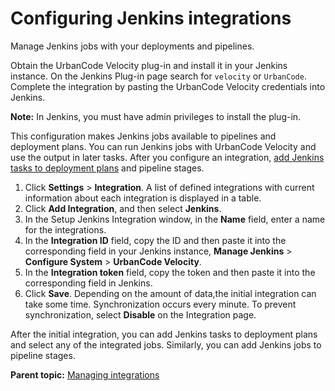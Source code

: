 # Configuring Jenkins integrations

Manage Jenkins jobs with your deployments and pipelines.

Obtain the UrbanCode Velocity plug-in and install it in your Jenkins instance. On the Jenkins Plug-in page search for `velocity` or `UrbanCode`. Complete the integration by pasting the UrbanCode Velocity credentials into Jenkins.

**Note:** In Jenkins, you must have admin privileges to install the plug-in.

This configuration makes Jenkins jobs available to pipelines and deployment plans. You can run Jenkins jobs with UrbanCode Velocity and use the output in later tasks. After you configure an integration, [add Jenkins tasks to deployment plans](../../com.ibm.crelease.doc/topics/cr_taskType_Jenkins.md#) and pipeline stages.

1.   Click **Settings** \> **Integration**. A list of defined integrations with current information about each integration is displayed in a table.
2.   Click **Add Integration**, and then select **Jenkins**. 
3.   In the Setup Jenkins Integration window, in the **Name** field, enter a name for the integrations. 
4.   In the **Integration ID** field, copy the ID and then paste it into the corresponding field in your Jenkins instance, **Manage Jenkins** \> **Configure System** \> **UrbanCode Velocity**. 
5.   In the **Integration token** field, copy the token and then paste it into the corresponding field in Jenkins. 
6.   Click **Save**. Depending on the amount of data,the initial integration can take some time. Synchronization occurs every minute. To prevent synchronization, select **Disable** on the Integration page.

After the initial integration, you can add Jenkins tasks to deployment plans and select any of the integrated jobs. Similarly, you can add Jenkins jobs to pipeline stages.

**Parent topic:** [Managing integrations](../topics/c_node_integrations.md)

